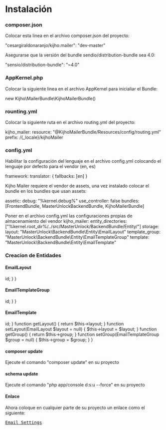 <h1>Instalación</h1>


<h3>composer.json</h3>

Colocar esta linea en el archivo composer.json del proyecto:

"cesargiraldonaranjo/kijho.mailer": "dev-master"


Asegurarse que la versión del bundle sendio/distribution-bundle sea 4.0:

"sensio/distribution-bundle": "~4.0"

<h3>AppKernel.php</h3>

Colocar la siguiente linea en el archivo AppKernel para inicialiar el Bundle:

new Kijho\MailerBundle\KijhoMailerBundle()


<h3>rounting.yml</h3>

Colocar la siguiente ruta en el archivo routing.yml del proyecto:

kijho_mailer:
    resource: "@KijhoMailerBundle/Resources/config/routing.yml"
    prefix:   /{_locale}/kijhoMailer


<h3>config.yml</h3>

Habilitar la configuración del lenguaje en el archivo config.yml colocando  el lenguaje por defecto para el vendor (en, es)

framework:
    translator:      { fallbacks: [en] }


Kijho Mailer requiere el vendor de assets, una vez instalado colocar el bundle en los bundles que usan assets:

assetic:
    debug:          "%kernel.debug%"
    use_controller: false
    bundles:        [FrontendBundle, MasterUnlockBackendBundle, KijhoMailerBundle]


Poner en el archivo config.yml las configuraciones propias de almacenamiento del vendor
kijho_mailer:
    entity_directories: ["%kernel.root_dir%/../src/MasterUnlock/BackendBundle/Entity/"]
    storage:
        layout:         "MasterUnlock\BackendBundle\Entity\EmailLayout"
        template_group: "MasterUnlock\BackendBundle\Entity\EmailTemplateGroup"
        template:       "MasterUnlock\BackendBundle\Entity\EmailTemplate"


<h3>Creacion de Entidades</h3>

<h4>EmailLayout</h4>

<?php

namespace MasterUnlock\BackendBundle\Entity;

use Kijho\MailerBundle\Model\Layout as BaseLayout;
use Doctrine\ORM\Mapping as ORM;

/**
 * Email Layout
 * @ORM\Table(name="kijho_email_layout")
 * @ORM\Entity
 */
class EmailLayout extends BaseLayout {

    /**
     * @ORM\Id
     * @ORM\Column(name="layo_id", type="integer")
     * @ORM\GeneratedValue
     */
    protected $id;

    function getId() {
        return $this->id;
    }
}

<h4>EmailTemplateGroup</h4>
<?php

namespace MasterUnlock\BackendBundle\Entity;

use Kijho\MailerBundle\Model\TemplateGroup as BaseTemplateGroup;
use Doctrine\ORM\Mapping as ORM;

/**
 * Email Template Group
 * @ORM\Table(name="kijho_email_template_group")
 * @ORM\Entity
 */
class EmailTemplateGroup extends BaseTemplateGroup {

    /**
     * @ORM\Id
     * @ORM\Column(name="tgro_id", type="integer")
     * @ORM\GeneratedValue
     */
    protected $id;
    
    function getId() {
        return $this->id;
    }
}

<h4>EmailTemplate</h4>

<?php
namespace MasterUnlock\BackendBundle\Entity;

use Kijho\MailerBundle\Model\Template as BaseTemplate;
use Doctrine\ORM\Mapping as ORM;

/**
 * Email Template
 * @ORM\Table(name="kijho_email_template")
 * @ORM\Entity
 */
class EmailTemplate extends BaseTemplate {

    /**
     * @ORM\Id
     * @ORM\Column(name="temp_id", type="integer")
     * @ORM\GeneratedValue
     */
    protected $id;
    
    /**
     * Layout al que esta asociado el template
     * @ORM\ManyToOne(targetEntity="MasterUnlock\BackendBundle\Entity\EmailLayout")
     * @ORM\JoinColumn(name="temp_layout", referencedColumnName="layo_id", nullable=true)
     */
    protected $layout;
    
    /**
     * Grupo al que esta asociado el template
     * @ORM\ManyToOne(targetEntity="MasterUnlock\BackendBundle\Entity\EmailTemplateGroup")
     * @ORM\JoinColumn(name="temp_group", referencedColumnName="tgro_id", nullable=true)
     */
    protected $group;
    
    function getId() {
        return $this->id;
    }
    
    function getLayout() {
        return $this->layout;
    }

    function setLayout(EmailLayout $layout = null) {
        $this->layout = $layout;
    }
    
    function getGroup() {
        return $this->group;
    }

    function setGroup(EmailTemplateGroup $group = null) {
        $this->group = $group;
    }
}

<h4>composer update</h4>
Ejecute el comando "composer update" en su proyecto

<h4>schema update</h4>
Ejecute el comando "php app/console d:s:u --force" en su proyecto

<h4>Enlace</h4>
Ahora coloque en cualquier parte de su proyecto un enlace como el siguiente:

<pre><a href=“{{path(‘kijho_mailer_homepage’)}}”>Email Settings</a></pre>


